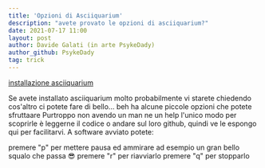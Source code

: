 ```yaml
---
title: 'Opzioni di Asciiquarium'
description: "avete provato le opzioni di asciiquarium?"
date: 2021-07-17 11:00
layout: post
author: Davide Galati (in arte PsykeDady)
author_github: PsykeDady
tag: trick
---
```


[installazione asciiquarium](https://feed.linuxpeople.org/posts/acquario-per-bash/)

Se avete installato asciiquarium molto probabilmente vi starete chiedendo cos'altro ci potete fare di bello... beh ha alcune piccole opzioni che potete sfruttaare
Purtroppo non avendo un man ne un help l'unico modo per scoprirle è leggerne il codice o andare sul loro github, quindi ve le espongo qui per facilitarvi. A software avviato potete:

premere "p" per mettere pausa ed ammirare ad esempio un gran bello squalo che passa 😎 
premere "r" per riavviarlo 
premere "q" per stopparlo

